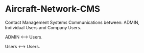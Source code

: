 # Aircraft-Network-CMS
Contact Management Systems
Communications between:
ADMIN, Individual Users and Company Users.

ADMIN <--> Users.

Users <--> Users.
